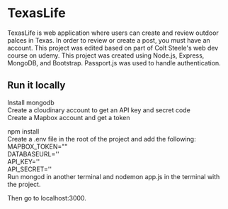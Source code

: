 # TexasLife
TexasLife is web application where users can create and review outdoor palces in Texas. In order to review or create a post, you must have an account. This project was edited based on part of Colt Steele's web dev course on udemy.
This project was created using Node.js, Express, MongoDB, and Bootstrap. Passport.js was used to handle authentication.


## Run it locally
Install mongodb<br />
Create a cloudinary account to get an API key and secret code<br />
Create a Mapbox account and get a token<br />

npm install<br />
Create a .env file in the root of the project and add the following:<br />
MAPBOX_TOKEN=""<br />
DATABASEURL='<url>'<br />
API_KEY=''<key><br />
API_SECRET='<secret>'<br />
Run mongod in another terminal and nodemon app.js in the terminal with the project.<br />

Then go to localhost:3000.

